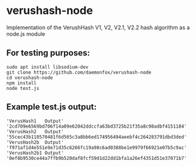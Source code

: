 # verushash-node

Implementation of the VerushHash V1, V2, V2.1, V2.2 hash algorithm as a node.js module

## For testing purposes:

    sudo apt install libsodium-dev
    git clone https://github.com/daemonfox/verushash-node
    cd verushash-node
    npm install
    node test.js

## Example test.js output:

    'VerusHash1   Output' '2cd709e6569bd706f14a09e62042ddccfa63bd3725b21f35a8c98adbf4151184'
    'VerusHash2   Output' '55cec43b110570481f6d565c3a8bb6ed174956494aeebf4c264283791dbd3ded'
    'VerusHash2b  Output' 'f971af1d4e551e9e71d35c6266fc19a98c6ad0388be1e9979f66921e07b5c9ac'
    'VerusHash2b1 Output' '0ef8b9530ce44a7ffb9b520daf8fcf59d1d22dd1bfa1a26ef4351d51e37071b7'

